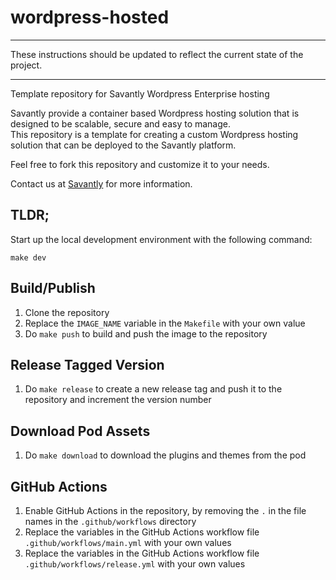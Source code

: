 # wordpress-hosted

---

These instructions should be updated to reflect the current state of the project.

---

Template repository for Savantly Wordpress Enterprise hosting

Savantly provide a container based Wordpress hosting solution that is designed to be scalable, secure and easy to manage.  
This repository is a template for creating a custom Wordpress hosting solution that can be deployed to the Savantly platform.

Feel free to fork this repository and customize it to your needs.

Contact us at [Savantly](https://savantly.net) for more information.

## TLDR;

Start up the local development environment with the following command:

```
make dev
```

## Build/Publish

1. Clone the repository
2. Replace the `IMAGE_NAME` variable in the `Makefile` with your own value
3. Do `make push` to build and push the image to the repository

## Release Tagged Version

1. Do `make release` to create a new release tag and push it to the repository and increment the version number

## Download Pod Assets

1. Do `make download` to download the plugins and themes from the pod

## GitHub Actions

1. Enable GitHub Actions in the repository, by removing the `.` in the file names in the `.github/workflows` directory
2. Replace the variables in the GitHub Actions workflow file `.github/workflows/main.yml` with your own values
3. Replace the variables in the GitHub Actions workflow file `.github/workflows/release.yml` with your own values
